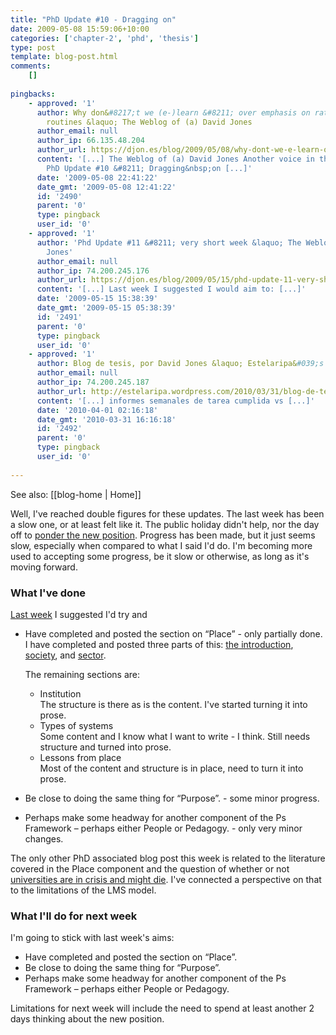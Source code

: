 ```yaml
---
title: "PhD Update #10 - Dragging on"
date: 2009-05-08 15:59:06+10:00
categories: ['chapter-2', 'phd', 'thesis']
type: post
template: blog-post.html
comments:
    []
    
pingbacks:
    - approved: '1'
      author: Why don&#8217;t we (e-)learn &#8211; over emphasis on rationality and defensive
        routines &laquo; The Weblog of (a) David Jones
      author_email: null
      author_ip: 66.135.48.204
      author_url: https://djon.es/blog/2009/05/08/why-dont-we-e-learn-over-emphasis-on-rationality-and-defensive-routines/
      content: '[...] The Weblog of (a) David Jones Another voice in the blogosphere    &laquo;
        PhD Update #10 &#8211; Dragging&nbsp;on [...]'
      date: '2009-05-08 22:41:22'
      date_gmt: '2009-05-08 12:41:22'
      id: '2490'
      parent: '0'
      type: pingback
      user_id: '0'
    - approved: '1'
      author: 'Phd Update #11 &#8211; very short week &laquo; The Weblog of (a) David
        Jones'
      author_email: null
      author_ip: 74.200.245.176
      author_url: https://djon.es/blog/2009/05/15/phd-update-11-very-short-week/
      content: '[...] Last week I suggested I would aim to: [...]'
      date: '2009-05-15 15:38:39'
      date_gmt: '2009-05-15 05:38:39'
      id: '2491'
      parent: '0'
      type: pingback
      user_id: '0'
    - approved: '1'
      author: Blog de tesis, por David Jones &laquo; Estelaripa&#039;s Blog
      author_email: null
      author_ip: 74.200.245.187
      author_url: http://estelaripa.wordpress.com/2010/03/31/blog-de-tesis-por-david-jones/
      content: '[...] informes semanales de tarea cumplida vs [...]'
      date: '2010-04-01 02:16:18'
      date_gmt: '2010-03-31 16:16:18'
      id: '2492'
      parent: '0'
      type: pingback
      user_id: '0'
    
---
```


See also: [[blog-home | Home]]

Well, I've reached double figures for these updates. The last week has been a slow one, or at least felt like it. The public holiday didn't help, nor the day off to [ponder the new position](/blog2/2009/05/07/pondering-a-new-position/). Progress has been made, but it just seems slow, especially when compared to what I said I'd do. I'm becoming more used to accepting some progress, be it slow or otherwise, as long as it's moving forward.

### What I've done

[Last week](/blog2/2009/05/01/phd-update-9-spluttering-out-of-steam/) I suggested I'd try and

- Have completed and posted the section on “Place” - only partially done.  
    I have completed and posted three parts of this: [the introduction](/blog2/2009/05/06/place-component-of-the-ps-framework/), [society](/blog2/2009/05/08/society-an-aspect-of-place-impacting-on-e-learning/), and [sector](/blog2/2009/05/08/sector-another-part-of-place/).
    
    The remaining sections are:
    
    - Institution  
        The structure is there as is the content. I've started turning it into prose.
    - Types of systems  
        Some content and I know what I want to write - I think. Still needs structure and turned into prose.
    - Lessons from place  
        Most of the content and structure is in place, need to turn it into prose.
- Be close to doing the same thing for “Purpose”. - some minor progress.
- Perhaps make some headway for another component of the Ps Framework – perhaps either People or Pedagogy. - only very minor changes.

The only other PhD associated blog post this week is related to the literature covered in the Place component and the question of whether or not [universities are in crisis and might die](/blog2/2009/05/06/university-change-or-die-and-another-problem-with-the-lms-model/). I've connected a perspective on that to the limitations of the LMS model.

### What I'll do for next week

I'm going to stick with last week's aims:

- Have completed and posted the section on “Place”.
- Be close to doing the same thing for “Purpose”.
- Perhaps make some headway for another component of the Ps Framework – perhaps either People or Pedagogy.

Limitations for next week will include the need to spend at least another 2 days thinking about the new position.
